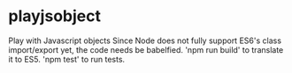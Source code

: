 # playjsobject
Play with Javascript objects
Since Node does not fully support ES6's class import/export yet, the code needs be babelfied.
'npm run build' to translate it to ES5.
'npm test' to run tests.
